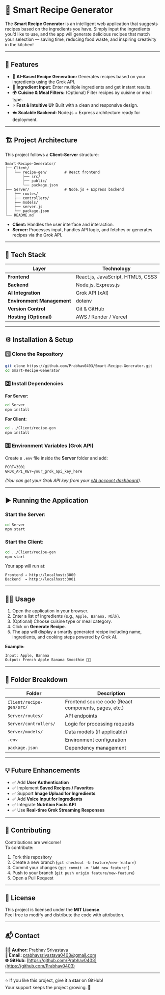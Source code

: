 # 🍳 Smart Recipe Generator

The **Smart Recipe Generator** is an intelligent web application that suggests recipes based on the ingredients you have. Simply input the ingredients you’d like to use, and the app will generate delicious recipes that match your selection — saving time, reducing food waste, and inspiring creativity in the kitchen!

---

## 🚀 Features

- 🧠 **AI-Based Recipe Generation:** Generates recipes based on your ingredients using the Grok API.  
- 🧾 **Ingredient Input:** Enter multiple ingredients and get instant results.  
- 🌍 **Cuisine & Meal Filters:** (Optional) Filter recipes by cuisine or meal type.  
- ⚡ **Fast & Intuitive UI:** Built with a clean and responsive design.  
- ☁️ **Scalable Backend:** Node.js + Express architecture ready for deployment.

---

## 🏗️ Project Architecture

This project follows a **Client–Server** structure:

```
Smart-Recipe-Generator/
├── Client/
│   └── recipe-gen/        # React frontend
│       ├── src/
│       ├── public/
│       └── package.json
├── Server/                # Node.js + Express backend
│   ├── routes/
│   ├── controllers/
│   ├── models/
│   ├── server.js
│   └── package.json
└── README.md
```

- **Client:** Handles the user interface and interaction.  
- **Server:** Processes input, handles API logic, and fetches or generates recipes via the Grok API.

---

## 🧰 Tech Stack

| Layer | Technology |
|-------|-------------|
| **Frontend** | React.js, JavaScript, HTML5, CSS3 |
| **Backend** | Node.js, Express.js |
| **AI Integration** | Grok API (xAI) |
| **Environment Management** | dotenv |
| **Version Control** | Git & GitHub |
| **Hosting (Optional)** | AWS / Render / Vercel |

---

## ⚙️ Installation & Setup

### 1️⃣ Clone the Repository

```bash
git clone https://github.com/Prabhav0403/Smart-Recipe-Generator.git
cd Smart-Recipe-Generator
```

### 2️⃣ Install Dependencies

**For Server:**
```bash
cd Server
npm install
```

**For Client:**
```bash
cd ../Client/recipe-gen
npm install
```

### 3️⃣ Environment Variables (Grok API)

Create a `.env` file inside the **Server** folder and add:

```
PORT=3001
GROK_API_KEY=your_grok_api_key_here
```

*(You can get your Grok API key from your [xAI account dashboard](https://x.ai/)).*

---

## ▶️ Running the Application

### Start the Server:
```bash
cd Server
npm start
```

### Start the Client:
```bash
cd ../Client/recipe-gen
npm start
```

Your app will run at:
```
Frontend → http://localhost:3000
Backend  → http://localhost:3001
```

---

## 🧑‍🍳 Usage

1. Open the application in your browser.  
2. Enter a list of ingredients (e.g., `Apple, Banana, Milk`).  
3. (Optional) Choose cuisine type or meal category.  
4. Click on **Generate Recipe**.  
5. The app will display a smartly generated recipe including name, ingredients, and cooking steps powered by Grok AI.

**Example:**
```
Input: Apple, Banana
Output: French Apple Banana Smoothie 🍌🍎
```

---

## 🧱 Folder Breakdown

| Folder | Description |
|---------|--------------|
| `Client/recipe-gen/src/` | Frontend source code (React components, pages, etc.) |
| `Server/routes/` | API endpoints |
| `Server/controllers/` | Logic for processing requests |
| `Server/models/` | Data models (if applicable) |
| `.env` | Environment configuration |
| `package.json` | Dependency management |

---

## 💡 Future Enhancements

- ✅ Add **User Authentication**
- ✅ Implement **Saved Recipes / Favorites**
- ✅ Support **Image Upload for Ingredients**
- ✅ Add **Voice Input for Ingredients**
- ✅ Integrate **Nutrition Facts API**
- ✅ Use **Real-time Grok Streaming Responses**

---

## 🤝 Contributing

Contributions are welcome!  
To contribute:

1. Fork this repository  
2. Create a new branch (`git checkout -b feature/new-feature`)  
3. Commit your changes (`git commit -m 'Add new feature'`)  
4. Push to your branch (`git push origin feature/new-feature`)  
5. Open a Pull Request  

---

## 🧾 License

This project is licensed under the **MIT License**.  
Feel free to modify and distribute the code with attribution.

---

## 📬 Contact

**👨‍💻 Author:** [Prabhav Srivastava](https://github.com/Prabhav0403)  
**📧 Email:** prabhavsrivastava0403@gmail.com  
**🌐 GitHub:** [https://github.com/Prabhav0403](https://github.com/Prabhav0403)

---

⭐ If you like this project, give it a **star** on GitHub!  
Your support keeps the project growing. 🌱
